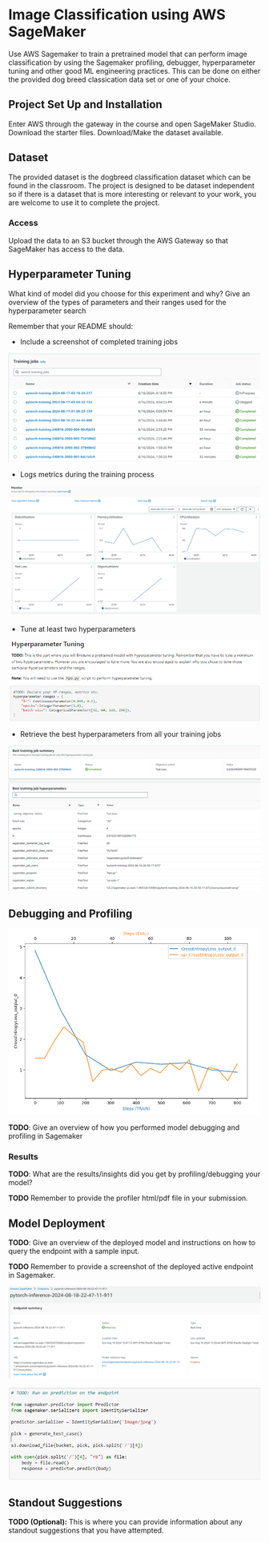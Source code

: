 # Image Classification using AWS SageMaker

Use AWS Sagemaker to train a pretrained model that can perform image classification by using the Sagemaker profiling, debugger, hyperparameter tuning and other good ML engineering practices. This can be done on either the provided dog breed classication data set or one of your choice.

## Project Set Up and Installation
Enter AWS through the gateway in the course and open SageMaker Studio. 
Download the starter files.
Download/Make the dataset available. 

## Dataset
The provided dataset is the dogbreed classification dataset which can be found in the classroom.
The project is designed to be dataset independent so if there is a dataset that is more interesting or relevant to your work, you are welcome to use it to complete the project.

### Access
Upload the data to an S3 bucket through the AWS Gateway so that SageMaker has access to the data. 

## Hyperparameter Tuning
What kind of model did you choose for this experiment and why? Give an overview of the types of parameters and their ranges used for the hyperparameter search

Remember that your README should:
- Include a screenshot of completed training jobs

![completed training jobs](completed_training_jobs.png)

- Logs metrics during the training process

![logs metrics](log_metrics_charts.png)

- Tune at least two hyperparameters

![HP tuning parameters](HP_tuning_parameters.png)

- Retrieve the best hyperparameters from all your training jobs

![best training job hyperparameters](Best_training_job_hyperparameters.png)

## Debugging and Profiling

![tensor_plot](tensor_plot.png)

**TODO**: Give an overview of how you performed model debugging and profiling in Sagemaker

### Results
**TODO**: What are the results/insights did you get by profiling/debugging your model?

**TODO** Remember to provide the profiler html/pdf file in your submission.


## Model Deployment
**TODO**: Give an overview of the deployed model and instructions on how to query the endpoint with a sample input.

**TODO** Remember to provide a screenshot of the deployed active endpoint in Sagemaker.

![endpoint summary](endpoint_summary.png)

![invoked endpoint](invoking_endpoint2.png)

## Standout Suggestions
**TODO (Optional):** This is where you can provide information about any standout suggestions that you have attempted.
